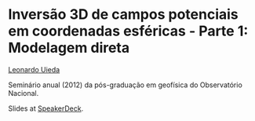 # Inversão 3D de campos potenciais em coordenadas esféricas - Parte 1: Modelagem direta

[Leonardo Uieda](http://www.leouieda.com)

Seminário anual (2012) da pós-graduação em geofísica do Observatório Nacional.

Slides at [SpeakerDeck](https://speakerdeck.com/leouieda/inversao-3d-de-campos-potenciais-em-coordenadas-esfericas-parte-1-modelagem-direta).

